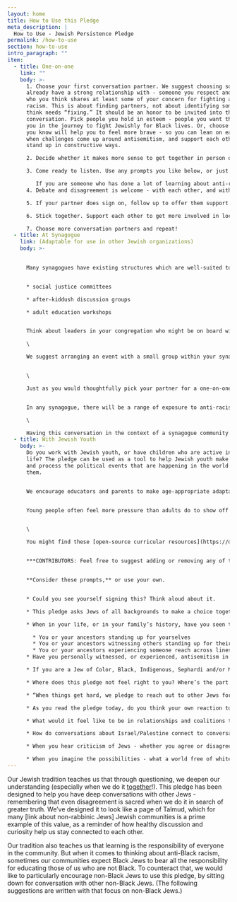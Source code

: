 ```yaml
---
layout: home
title: How to Use this Pledge
meta_description: |
  How to Use - Jewish Persistence Pledge
permalink: /how-to-use
section: how-to-use
intro_paragraph: ""
item:
  - title: One-on-one
    link: ""
    body: >-
      1. Choose your first conversation partner. We suggest choosing someone you
      already have a strong relationship with - someone you respect and trust,
      who you think shares at least some of your concern for fighting anti-Black
      racism. This is about finding partners, not about identifying someone you
      think needs “fixing.” It should be an honor to be invited into this
      conversation. Pick people you hold in esteem - people you want there with
      you in the journey to fight Jewishly for Black lives. Or, choose someone
      you know will help you to feel more brave - so you can lean on each other
      when challenges come up around antisemitism, and support each other to
      stand up in constructive ways.

      2. Decide whether it makes more sense to get together in person or online, keeping in mind health and safety. Arrange for each of you to have your own interactive copy of the pledge, so you can each note your own thoughts on it. Here’s a version you can print out, or one which can be filled in onscreen. \[add links later]

      3. Come ready to listen. Use any prompts you like below, or just talk. When you encounter differences, remember that the goal is not to defeat each other’s arguments, but to build toward being each other’s partners. Be open to being surprised by the insights your partner has, even if there are perspectives you don’t share. Share from your own personal experience.

         If you are someone who has done a lot of learning about anti-racism, and you are meeting with a partner who has done less, resist falling into any habits of talking down to them and try to set aside anxieties or preoccupations you might feel about correcting them. Especially listen to experiences your partner may have had with antisemitism, or incidents they suspected were antisemitism. When our concerns and painful experiences are taken seriously, it becomes easier to grow and experiment with new ways of doing things.
      4. Debate and disagreement is welcome - with each other, and with the text. Use your interactive copy of the pledge to make notes about parts that move you as well as parts you don’t connect with. Know that **the goal of this conversation is not to get your partner to sign.** It’s to use the question, “Could you see yourself signing this?” as an entry point into the deeper conversations our community needs to have about antisemitism, anti-Blackness, and our future.

      5. If your partner does sign on, follow up to offer them support. For non-Black Jews, signing the pledge includes committing to new conversations with others (see “We will bring our people with us.”). Reach out to your partner to ask if they’ve had a chance to schedule a conversation of their own. If not, ask them if anything is holding them back or makes it feel challenging. Would they like to talk through their hesitations with you? Would it help them to role-play, or to think aloud with you about how to approach the people they’re thinking of?

      6. Stick together. Support each other to get more involved in local BLM work and related projects. Encourage each other to build and deepen relationships with non-Jews in this work. When concerns about antisemitism arise in your community or in this movement, help each other to think through the best possible ways to respond. If you notice that local Jewish communal responses to these concerns seem ill-conceived, help each other to play leading roles in redirecting the community toward constructive action.

      7. Choose more conversation partners and repeat!
  - title: At Synagogue
    link: (Adaptable for use in other Jewish organizations)
    body: >-
      

      Many synagogues have existing structures which are well-suited to a discussion about the Jewish Persistence pledge. Any of these could offer great opportunities:


      * social justice committees

      * after-kiddush discussion groups

      * adult education workshops


      Think about leaders in your congregation who might be on board with helping these conversations to happen. Would your rabbi, cantor, congregation president or educator find the pledge useful and interesting? Supportive leadership makes a big difference in building interest among congregants.\

      \

      We suggest arranging an event with a small group within your synagogue, rather than a synagogue-wide conversation. From there, you can break the gathering down into more personal conversations. During the pandemic, while most synagogues are not meeting in person, many are continuing to hold online discussion groups. When using Zoom for a group event, the breakout room feature can be used to assign one-on-one partners to each other for more in-depth conversation in pairs.


      \

      Just as you would thoughtfully pick your partner for a one-on-one pledge conversation, think intentionally about who in your synagogue would be a good partner for this work. Who shares at least some of your commitment to fighting anti-Black racism? Think about building these conversations from the inside out -- for instance, start first among folks in your congregation who are most likely to support the pledge. When that group has had a successful experience with the pledge, the participants may be interested in helping to plan a larger conversation. You might ask each of these original participants, if they are comfortable, to volunteer as one of the facilitators for the small breakout group conversations in the next round of pledge discussion.


      In any synagogue, there will be a range of exposure to anti-racist educational concepts, and a range of perspectives about the Movement for Black Lives. Encourage respectful disagreement and debate, but consider setting some ground rules at the beginning to ensure a productive discussion.\

      \

      Having this conversation in the context of a synagogue community gives us an opportunity to incorporate Jewish texts that speak to a commitment to anti-racism into the discussion.
  - title: With Jewish Youth
    body: >-
      Do you work with Jewish youth, or have children who are active in Jewish
      life? The pledge can be used as a tool to help Jewish youth make sense of
      and process the political events that are happening in the world around
      them.


      We encourage educators and parents to make age-appropriate adaptations to the general prompts below and the “one-on-one” format above, for use with your students. Tell us about your experience and share your suggestions with us.


      Young people often feel more pressure than adults do to show off socially-approved opinions in front of their peers. Consider giving young people who are examining the pledge for the first time some time to reflect quietly to themselves, as well to discuss their reactions aloud. Encourage them to use their page in whatever way helps them to think - whether moving their bodies as they read/listen, making notes in the open spaces, circling parts that matter most to them, or just doodling.


      \

      You might find these [open-source curricular resources](https://drive.google.com/drive/folders/1LGslwJwhXvpVnDgw0uC-n794l6EGzpuH?usp=sharing) useful. They have been created by educators to support learning about Black Lives Matter from early childhood settings through the teen years. We encourage combining these materials with Jewish teachings as offerings to your students and families.


      ***CONTRIBUTORS: Feel free to suggest adding or removing any of these questions, as well as any improvements you’d like to see. Note: While we are specifically asking non-Black Jews specifically to take on these conversations, some events may take place in multiracial congregational or youth settings which include Black Jews, so we do want to arrive at prompts that speak to a wide variety of Jews.***


      **Consider these prompts,** or use your own.


      * Could you see yourself signing this? Think aloud about it. 

      * This pledge asks Jews of all backgrounds to make a choice together to stay in the fight for Black lives. What does it feel like to commit to something fully - to decide that you are not going to give yourself the option of walking away

      * When in your life, or in your family’s history, have you seen the following?

        * You or your ancestors standing up for yourselves
        * You or your ancestors witnessing others standing up for their own dignity
        * You or your ancestors experiencing someone reach across lines of difference to stand up in support of you
      * Have you personally witnessed, or experienced, antisemitism in a movement that you care about? Or from a group of people you care about? What was it like

      * If you are a Jew of Color, Black, Indigenous, Sephardi and/or Mizrahi, how does this part of your personal experience or your family’s experience influence questions shape discussions of anti-Blackness and antisemitism for you?

      * Where does this pledge not feel right to you? Where’s the part that makes you think to yourself, “I would sign this, if only I could change this part of it”? Or, “I could have done this better!” What would you rewrite in your own personal version of the pledge? (Feel free to actually make those changes to your copy - then notice how it feels to read your version.

      * “When things get hard, we pledge to reach out to other Jews for strength, for creative solutions, and to support each other to stay in the movement.” What might this outreach look like? Who are friends, coworkers, loved ones, or teachers you could imagine reaching out to about antisemitism and the importance of staying in the movement for Black lives?

      * As you read the pledge today, do you think your own reaction to it differs from how your parents or grandparents might have reacted to it? In what ways? Why do you think these ideas might have landed differently for different generations in your family?

      * What would it feel like to be in relationships and coalitions that can withstand moments of tension and hurt? What kind of tools, practices, and qualities would those relationships require?

      * How do conversations about Israel/Palestine connect to conversations about antisemitism, in our Jewish communities or our movements? Are you satisfied by those conversations? Why or why not? What do you wish were a part of these discussions?

      * When you hear criticism of Jews - whether you agree or disagree with the criticism - what feelings come up for you?

      * When you imagine the possibilities - what a world free of white supremacy and antisemitism would be like - what do you picture? How does it feel to imagine being there? Use whatever senses you have access to to picture being in this world. What colors and textures does this world have? What does it sound like? How do you imagine your body feeling?
---
```

Our Jewish tradition teaches us that through questioning, we deepen our understanding (especially when we do it [together](https://www.myjewishlearning.com/article/havruta-learning-in-pairs/)!). This pledge has been designed to help you have deep conversations with other Jews - remembering that even disagreement is sacred when we do it in search of greater truth. We’ve designed it to look like a page of Talmud, which for many \[link about non-rabbinic Jews] Jewish communities is a prime example of this value, as a reminder of how healthy discussion and curiosity help us stay connected to each other.

Our tradition also teaches us that learning is the responsibility of everyone in the community. But when it comes to thinking about anti-Black racism, sometimes our communities expect Black Jews to bear all the responsibility for educating those of us who are not Black. To counteract that, we would like to particularly encourage non-Black Jews to use this pledge, by sitting down for conversation with other non-Black Jews. (The following suggestions are written with that focus on non-Black Jews.)